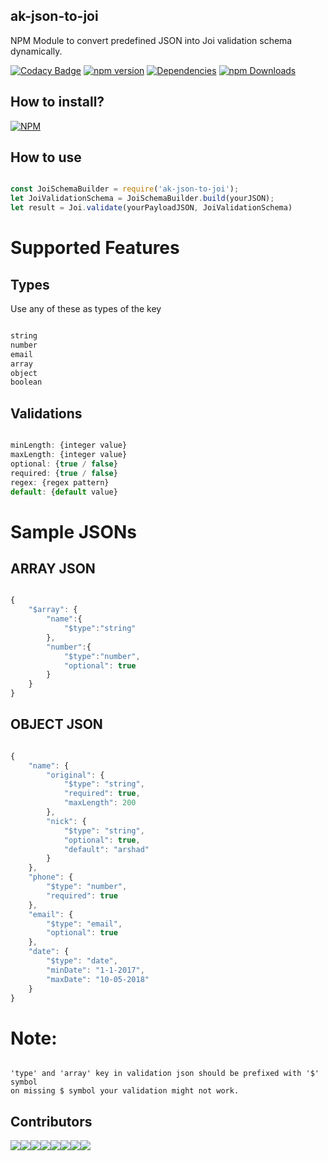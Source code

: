 ## ak-json-to-joi

NPM Module to convert predefined JSON into Joi validation schema dynamically.

[![Codacy Badge](https://api.codacy.com/project/badge/Grade/ad662a16b8784785b4d39b10f075a47c)](https://www.codacy.com/app/arshadkazmi42/ak-json-to-joi?utm_source=github.com&amp;utm_medium=referral&amp;utm_content=arshadkazmi42/ak-json-to-joi&amp;utm_campaign=Badge_Grade)
[![npm version](https://badge.fury.io/js/ak-json-to-joi.svg)](https://badge.fury.io/js/ak-json-to-joi)
[![Dependencies](https://david-dm.org/arshadkazmi42/ak-json-to-joi.svg)](https://david-dm.org/arshadkazmi42/ak-json-to-joi)
[![npm Downloads](https://img.shields.io/npm/dm/ak-json-to-joi.svg)](https://www.npmjs.com/package/ak-json-to-joi)

## How to install?

[![NPM](https://nodei.co/npm/ak-json-to-joi.png)](https://www.npmjs.com/package/ak-json-to-joi/)


## How to use

```javascript

const JoiSchemaBuilder = require('ak-json-to-joi');
let JoiValidationSchema = JoiSchemaBuilder.build(yourJSON);
let result = Joi.validate(yourPayloadJSON, JoiValidationSchema)

```

# Supported Features

## Types

Use any of these as types of the key

```javascript

string
number
email
array
object
boolean

```

## Validations

```javascript

minLength: {integer value}
maxLength: {integer value}
optional: {true / false}
required: {true / false}
regex: {regex pattern}
default: {default value}

```

# Sample JSONs

## ARRAY JSON

```javascript

{
    "$array": {
        "name":{
            "$type":"string"
        },
        "number":{
            "$type":"number",
            "optional": true
        }
    }
}

```

## OBJECT JSON

```javascript

{
    "name": {
        "original": {
            "$type": "string",
            "required": true,
            "maxLength": 200
        },
        "nick": {
            "$type": "string",
            "optional": true,
            "default": "arshad"
        }
    },
    "phone": {
        "$type": "number",
        "required": true
    },
    "email": {
        "$type": "email",
        "optional": true
    },
    "date": {
        "$type": "date",
        "minDate": "1-1-2017",
        "maxDate": "10-05-2018"
    }
}

```

# Note:

```

'type' and 'array' key in validation json should be prefixed with '$' symbol
on missing $ symbol your validation might not work.

```

## Contributors

[![](https://sourcerer.io/fame/arshadkazmi42/arshadkazmi42/ak-json-to-joi/images/0)](https://sourcerer.io/fame/arshadkazmi42/arshadkazmi42/ak-json-to-joi/links/0)[![](https://sourcerer.io/fame/arshadkazmi42/arshadkazmi42/ak-json-to-joi/images/1)](https://sourcerer.io/fame/arshadkazmi42/arshadkazmi42/ak-json-to-joi/links/1)[![](https://sourcerer.io/fame/arshadkazmi42/arshadkazmi42/ak-json-to-joi/images/2)](https://sourcerer.io/fame/arshadkazmi42/arshadkazmi42/ak-json-to-joi/links/2)[![](https://sourcerer.io/fame/arshadkazmi42/arshadkazmi42/ak-json-to-joi/images/3)](https://sourcerer.io/fame/arshadkazmi42/arshadkazmi42/ak-json-to-joi/links/3)[![](https://sourcerer.io/fame/arshadkazmi42/arshadkazmi42/ak-json-to-joi/images/4)](https://sourcerer.io/fame/arshadkazmi42/arshadkazmi42/ak-json-to-joi/links/4)[![](https://sourcerer.io/fame/arshadkazmi42/arshadkazmi42/ak-json-to-joi/images/5)](https://sourcerer.io/fame/arshadkazmi42/arshadkazmi42/ak-json-to-joi/links/5)[![](https://sourcerer.io/fame/arshadkazmi42/arshadkazmi42/ak-json-to-joi/images/6)](https://sourcerer.io/fame/arshadkazmi42/arshadkazmi42/ak-json-to-joi/links/6)[![](https://sourcerer.io/fame/arshadkazmi42/arshadkazmi42/ak-json-to-joi/images/7)](https://sourcerer.io/fame/arshadkazmi42/arshadkazmi42/ak-json-to-joi/links/7)
